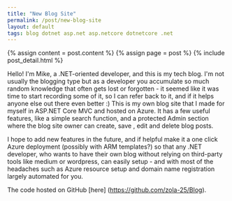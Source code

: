 ```yaml
---
title: "New Blog Site"
permalink: /post/new-blog-site
layout: default
tags: blog dotnet asp.net asp.netcore dotnetcore .net
---
```


{% assign content = post.content %}
{% assign page = post %}
{% include post_detail.html %}

Hello! I'm Mike, a .NET-oriented developer, and this is my tech blog. I'm not usually the blogging type but as a developer you accumulate so much random knowledge that often gets lost or forgotten - it seemed like it was time to start recording some of it, so I can refer back to it, and if it helps anyone else out there even better :)
This is my own blog site that I made for myself in ASP.NET Core MVC and hosted on Azure. It has a few useful features, like a simple search function, and a protected Admin section where the blog site owner can create, save , edit and delete blog posts. 

I hope to add new features in the future, and if helpful make it a one click Azure deployment (possibly with ARM templates?) so that any .NET developer, who wants to have their own blog without relying on third-party tools like medium or wordpress, can easily setup - and with most of the headaches such as Azure resource setup and domain name registration largely automated for you.

The code hosted on GitHub [here] (https://github.com/zola-25/Blog).
